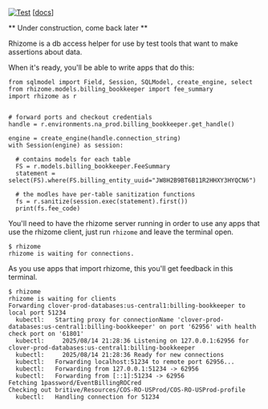 [![Test](https://github.corp.clover.com/matt-rixman/rhizome/workflows/Test/badge.svg)](https://github.corp.clover.com/matt-rixman/rhizome/actions/workflows/test.yml) \[[docs](https://github.corp.clover.com/pages/matt-rixman/rhizome/)\]

** Under construction, come back later **

Rhizome is a db access helper for use by test tools that want to make assertions about data.

When it's ready, you'll be able to write apps that do this:

```python3
from sqlmodel import Field, Session, SQLModel, create_engine, select
from rhizome.models.billing_bookkeeper import fee_summary
import rhizome as r


# forward ports and checkout credentials
handle = r.environments.na_prod.billing_bookkeeper.get_handle()

engine = create_engine(handle.connection_string)
with Session(engine) as session:

  # contains models for each table
  FS = r.models.billing_bookkeeper.FeeSummary
  statement = select(FS).where(FS.billing_entity_uuid="JW8H2B9BT6B11R2HHXY3HYQCN6")

  # the modles have per-table sanitization functions
  fs = r.sanitize(session.exec(statement).first())
  print(fs.fee_code)
```

You'll need to have the rhizome server running in order to use any apps that use the rhizome client, just run `rhizome` and leave the terminal open.
```
$ rhizome
rhizome is waiting for connections.
```

As you use apps that import rhizome, this you'll get feedback in this terminal.
```
$ rhizome
rhizome is waiting for clients
Forwarding clover-prod-databases:us-central1:billing-bookkeeper to local port 51234
  kubectl:   Starting proxy for connectionName 'clover-prod-databases:us-central1:billing-bookkeeper' on port '62956' with health check port on '61801'
  kubectl:     2025/08/14 21:28:36 Listening on 127.0.0.1:62956 for clover-prod-databases:us-central1:billing-bookkeeper
  kubectl:     2025/08/14 21:28:36 Ready for new connections
  kubectl:   Forwarding localhost:51234 to remote port 62956...
  kubectl:   Forwarding from 127.0.0.1:51234 -> 62956
  kubectl:   Forwarding from [::1]:51234 -> 62956
Fetching 1password/EventBillingROCred
Checking out britive/Resources/COS-RO-USProd/COS-RO-USProd-profile
  kubectl:   Handling connection for 51234
```



